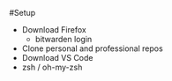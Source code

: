 #Setup
* Download Firefox
  * bitwarden login
* Clone personal and professional repos
* Download VS Code
* zsh / oh-my-zsh
